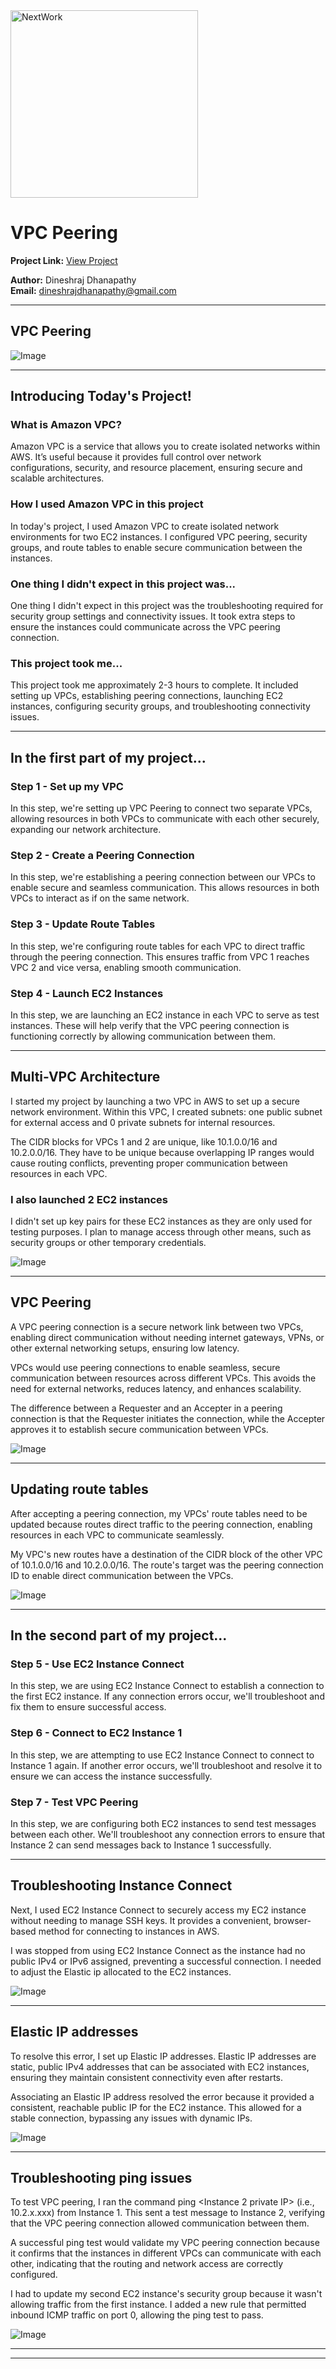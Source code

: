 <img src="https://cdn.prod.website-files.com/677c400686e724409a5a7409/6790ad949cf622dc8dcd9fe4_nextwork-logo-leather.svg" alt="NextWork" width="300" />

# VPC Peering

**Project Link:** [View Project](http://learn.nextwork.org/projects/aws-networks-peering)

**Author:** Dineshraj Dhanapathy  
**Email:** dineshrajdhanapathy@gmail.com

---

## VPC Peering

![Image](http://learn.nextwork.org/positive_purple_innocent_lemon/uploads/aws-networks-peering_88727bef)

---

## Introducing Today's Project!

### What is Amazon VPC?

Amazon VPC is a service that allows you to create isolated networks within AWS. It’s useful because it provides full control over network configurations, security, and resource placement, ensuring secure and scalable architectures.

### How I used Amazon VPC in this project

In today's project, I used Amazon VPC to create isolated network environments for two EC2 instances. I configured VPC peering, security groups, and route tables to enable secure communication between the instances.

### One thing I didn't expect in this project was...

One thing I didn't expect in this project was the troubleshooting required for security group settings and connectivity issues. It took extra steps to ensure the instances could communicate across the VPC peering connection.

### This project took me...

This project took me approximately 2-3 hours to complete. It included setting up VPCs, establishing peering connections, launching EC2 instances, configuring security groups, and troubleshooting connectivity issues.

---

## In the first part of my project...

### Step 1 - Set up my VPC

In this step, we're setting up VPC Peering to connect two separate VPCs, allowing resources in both VPCs to communicate with each other securely, expanding our network architecture.

### Step 2 - Create a Peering Connection

In this step, we're establishing a peering connection between our VPCs to enable secure and seamless communication. This allows resources in both VPCs to interact as if on the same network.

### Step 3 - Update Route Tables

In this step, we're configuring route tables for each VPC to direct traffic through the peering connection. This ensures traffic from VPC 1 reaches VPC 2 and vice versa, enabling smooth communication.

### Step 4 - Launch EC2 Instances

In this step, we are launching an EC2 instance in each VPC to serve as test instances. These will help verify that the VPC peering connection is functioning correctly by allowing communication between them.

---

## Multi-VPC Architecture

I started my project by launching a two VPC in AWS to set up a secure network environment. Within this VPC, I created subnets: one public subnet for external access and 0 private subnets for internal resources.

The CIDR blocks for VPCs 1 and 2 are unique, like 10.1.0.0/16 and 10.2.0.0/16. They have to be unique because overlapping IP ranges would cause routing conflicts, preventing proper communication between resources in each VPC.

### I also launched 2 EC2 instances

I didn't set up key pairs for these EC2 instances as they are only used for testing purposes. I plan to manage access through other means, such as security groups or other temporary credentials.

![Image](http://learn.nextwork.org/positive_purple_innocent_lemon/uploads/aws-networks-peering_11111111)

---

## VPC Peering

A VPC peering connection is a secure network link between two VPCs, enabling direct communication without needing internet gateways, VPNs, or other external networking setups, ensuring low latency.

VPCs would use peering connections to enable seamless, secure communication between resources across different VPCs. This avoids the need for external networks, reduces latency, and enhances scalability.

The difference between a Requester and an Accepter in a peering connection is that the Requester initiates the connection, while the Accepter approves it to establish secure communication between VPCs.

![Image](http://learn.nextwork.org/positive_purple_innocent_lemon/uploads/aws-networks-peering_1cbb1b88)

---

## Updating route tables

After accepting a peering connection, my VPCs' route tables need to be updated because routes direct traffic to the peering connection, enabling resources in each VPC to communicate seamlessly.

My VPC's new routes have a destination of the CIDR block of the other VPC of 10.1.0.0/16 and 10.2.0.0/16. The route's target was the peering connection ID to enable direct communication between the VPCs.

![Image](http://learn.nextwork.org/positive_purple_innocent_lemon/uploads/aws-networks-peering_4a9e8014)

---

## In the second part of my project...

### Step 5 - Use EC2 Instance Connect

In this step, we are using EC2 Instance Connect to establish a connection to the first EC2 instance. If any connection errors occur, we'll troubleshoot and fix them to ensure successful access.

### Step 6 - Connect to EC2 Instance 1

In this step, we are attempting to use EC2 Instance Connect to connect to Instance 1 again. If another error occurs, we'll troubleshoot and resolve it to ensure we can access the instance successfully.

### Step 7 - Test VPC Peering

In this step, we are configuring both EC2 instances to send test messages between each other. We'll troubleshoot any connection errors to ensure that Instance 2 can send messages back to Instance 1 successfully.

---

## Troubleshooting Instance Connect

Next, I used EC2 Instance Connect to securely access my EC2 instance without needing to manage SSH keys. It provides a convenient, browser-based method for connecting to instances in AWS.

I was stopped from using EC2 Instance Connect as the instance had no public IPv4 or IPv6 assigned, preventing a successful connection. I needed to adjust the Elastic ip allocated to the EC2 instances.

![Image](http://learn.nextwork.org/positive_purple_innocent_lemon/uploads/aws-networks-peering_7685490c)

---

## Elastic IP addresses

To resolve this error, I set up Elastic IP addresses. Elastic IP addresses are static, public IPv4 addresses that can be associated with EC2 instances, ensuring they maintain consistent connectivity even after restarts.

Associating an Elastic IP address resolved the error because it provided a consistent, reachable public IP for the EC2 instance. This allowed for a stable connection, bypassing any issues with dynamic IPs.

![Image](http://learn.nextwork.org/positive_purple_innocent_lemon/uploads/aws-networks-peering_45663498)

---

## Troubleshooting ping issues

To test VPC peering, I ran the command ping <Instance 2 private IP> (i.e., 10.2.x.xxx) from Instance 1. This sent a test message to Instance 2, verifying that the VPC peering connection allowed communication between them.

A successful ping test would validate my VPC peering connection because it confirms that the instances in different VPCs can communicate with each other, indicating that the routing and network access are correctly configured.

I had to update my second EC2 instance's security group because it wasn't allowing traffic from the first instance. I added a new rule that permitted inbound ICMP traffic on port 0, allowing the ping test to pass.

![Image](http://learn.nextwork.org/positive_purple_innocent_lemon/uploads/aws-networks-peering_7a29d352)

---

---
